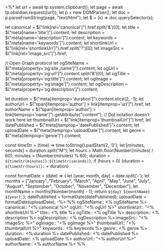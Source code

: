 <%*
let url = await tp.system.clipboard();
let page = await tp.obsidian.request({url});
let p = new DOMParser();
let doc = p.parseFromString(page, "text/html");
let $ = (s) => doc.querySelector(s);

let canonical = $("link[rel='canonical']").href.split('&')[0];
let title = $("meta[name='title']").content;
let description = $("meta[name='description']").content;
let keywords = $("meta[name='keywords']").content;
let shortlinkUrl = $("link[rel='shortlinkUrl']").href.split('?')[0];
let imageSrc = $("link[rel='image_src']").href;

// Open Graph protocol
let ogSiteName = $("meta[property='og:site_name']").content;
let ogUrl = $("meta[property='og:url']").content.split('&')[0];
let ogTitle = $("meta[property='og:title']").content;
let ogImage = $("meta[property='og:image']").content;
let ogDescription = $("meta[property='og:description']").content;

let duration = $("meta[itemprop='duration']").content.slice(2, -1);
let authorUrl = $("span[itemprop='author'] > link[itemprop='url']").href;
let authorName = $("span[itemprop='author'] > link[itemprop='name']").getAttribute("content"); // Dot notation doesn't work here
let thumbnailUrl = $("link[itemprop='thumbnailUrl']").href;
let datePublished = $("meta[itemprop='datePublished']").content;
let uploadDate = $("meta[itemprop='uploadDate']").content;
let genre = $("meta[itemprop='genre']").content;

const timeStr = (time) => time.toString().padStart(2, '0');
let [minutes, seconds] = duration.split("M");
let hours = Math.floor(Number(minutes) / 60);
minutes = (Number(minutes) % 60);
duration = `${timeStr(minutes)}:${timeStr(seconds)}`;
if (hours > 0) {duration = `${timeStr(hours)}:` + duration}

const formatDate = (date) => {
    let [year, month, day] = date.split('-');
    let months = ["January", "February", "March", "April", "May", "June", "July", "August", "September", "October", "November", "December"];
    let monthName = months[Number(month) - 1];
    return `${day} ${monthName} ${year}`;
};
datePublished = formatDate(datePublished);
uploadDate = formatDate(uploadDate);
-%>
%%
ogSiteName:: <% ogSiteName %>
canonical:: "<% canonical %>"
ogUrl:: "<% ogUrl %>"
shortlinkUrl:: "<% shortlinkUrl %>"
title:: <% title %>
ogTitle:: <% ogTitle %>
description:: <% description %>
ogDescription:: <% ogDescription %>
imageSrc:: "<% imageSrc %>"
ogImage:: "<% ogImage %>"
thumbnailUrl:: "<% thumbnailUrl %>"
keywords:: <% keywords %>
genre:: <% genre %>
duration:: <% duration %>
datePublished:: <% datePublished %>
uploadDate:: <% uploadDate %>
authorUrl:: "<% authorUrl %>"
authorName:: <% authorName %>
%%